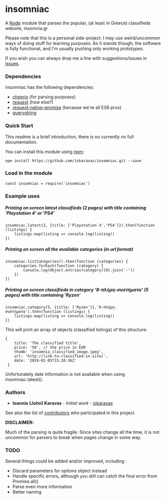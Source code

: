 # insomniac

A [Node](http://nodejs.org/) module that parses the popular, (at least in Greece) classifieds website, insomnia.gr

Please note that this is a personal side-project. I may use weird/uncommon ways of doing stuff for learning purposes.
As it stands though, the software is fully functional, and I'm usually pushing only working prototypes.

If you wish you can always drop me a line with suggestions/issues in [issues](https://github.com/iokaravas/insomniac/issues).

### Dependencies

insomniac has the following dependencies:

- [cheerio](https://www.npmjs.com/package/cheerio) (for parsing purposes)
- [request](https://www.npmjs.com/package/request) (how else?)
- [request-native-promise](https://www.npmjs.com/package/request-promise-native) (because we're all ES6 pros)
- [querystring](https://www.npmjs.com/package/querystring) 

### Quick Start

This readme is a brief introduction, there is no currently no full documentation.

You can install this module using [npm](http://github.com/isaacs/npm):


    npm install https://github.com/iokaravas/insomniac.git --save


### Load in the module
    const insomniac = require('insomniac')

### Example uses

##### Printing on screen latest classifieds (2 pages) with title containing 'Playstation 4' or 'PS4'

    insomniac.latest(2, {title: ['Playstation 4','PS4']}).then(function (listings) {
        listings.map(listing => console.log(listing))
    })
    
##### Printing on screen all the available categories (in url format)

    insomniac.listCategories().then(function (categories) {
        categories.forEach(function (category) {
            console.log(Object.entries(category)[0].join('-'))
        })
    })
    
##### Printing on screen classifieds in category '8-πλήρη-συστήματα' (5 pages) with title containing 'Ryzen'

    insomniac.category(5, {title: ['Ryzen']},'8-πλήρη-συστήματα').then(function (listings) {
        listings.map(listing => console.log(listing))
    })
    
This will print an array of objects (classified listings) of this structure:

    { 
        title: 'The classified title',
        price: '50', // the price in EUR
        thumb: 'insomnia_classified_image.jpeg',
        url: 'http://link-to-classified-in-site/',
        date: '2019-02-05T15:20:36Z'
     }

Unfortunately date information is not available when using insomniac.latest().

### Authors

* **Ioannis (John) Karavas** - *Initial work* - [iokaravas](https://github.com/iokaravas)

See also the list of [contributors](https://github.com/insomniac/contributors) who participated in this project.

****DISCLAIMER:****

Much of the parsing is quite fragile. Since sites change all the time, it is not uncommon for parsers to break when pages change in some way.

### TODO
Several things could be added and/or improved, including :

* Discard parameters for options object instead
* Handle specific errors, although you still can catch the final error from Promise.all()
* Parse even more information
* Better naming

